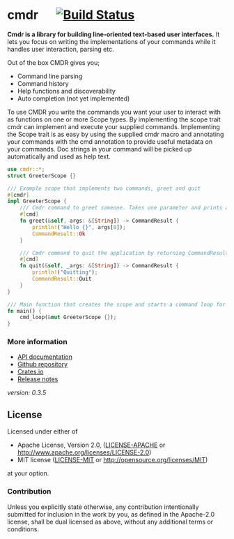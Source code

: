 # cmdr &emsp; [![Build Status](https://travis-ci.com/mendelt/cmdr.svg?branch=master)](https://travis-ci.com/mendelt/cmdr)

**Cmdr is a library for building line-oriented text-based user interfaces.**
It lets you focus on writing the implementations of your commands while it handles user
interaction, parsing etc.

Out of the box CMDR gives you;
- Command line parsing
- Command history
- Help functions and discoverability
- Auto completion (not yet implemented)

To use CMDR you write the commands you want your user to interact with as functions on one or
more Scope types. By implementing the scope trait cmdr can implement and execute your supplied
commands.
Implementing the Scope trait is as easy by using the supplied cmdr macro and annotating your
commands with the cmd annotation to provide useful metadata on your commands. Doc strings in
your command will be picked up automatically and used as help text.

```rust
use cmdr::*;
struct GreeterScope {}

/// Example scope that implements two commands, greet and quit
#[cmdr]
impl GreeterScope {
    /// Cmdr command to greet someone. Takes one parameter and prints a greeting
    #[cmd]
    fn greet(&self, args: &[String]) -> CommandResult {
        println!("Hello {}", args[0]);
        CommandResult::Ok
    }

    /// Cmdr command to quit the application by returning CommandResult::Quit
    #[cmd]
    fn quit(&self, _args: &[String]) -> CommandResult {
        println!("Quitting");
        CommandResult::Quit
    }
}

/// Main function that creates the scope and starts a command loop for it
fn main() {
    cmd_loop(&mut GreeterScope {});
}
```
### More information
- [API documentation](https://docs.rs/cmdr/)
- [Github repository](https://github.com/mendelt/cmdr)
- [Crates.io](https://crates.io/crates/cmdr)
- [Release notes](https://github.com/mendelt/cmdr/releases)

*version: 0.3.5*
## License

Licensed under either of

 * Apache License, Version 2.0, ([LICENSE-APACHE](LICENSE-APACHE) or http://www.apache.org/licenses/LICENSE-2.0)
 * MIT license ([LICENSE-MIT](LICENSE-MIT) or http://opensource.org/licenses/MIT)

at your option.

### Contribution

Unless you explicitly state otherwise, any contribution intentionally submitted
for inclusion in the work by you, as defined in the Apache-2.0 license, shall be dual licensed as above, without any
additional terms or conditions.
